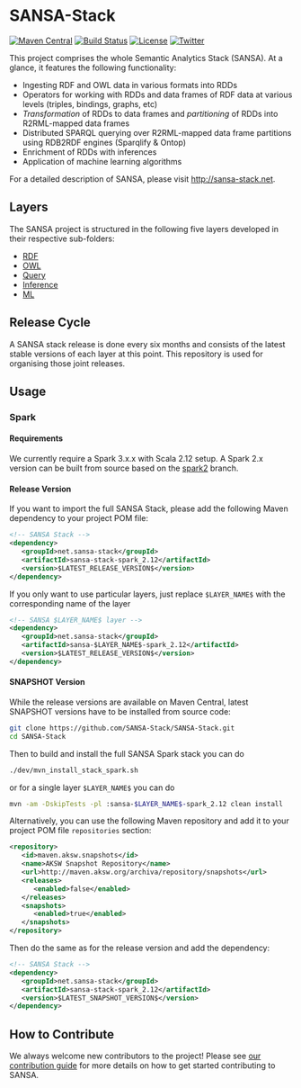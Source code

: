 # SANSA-Stack
[![Maven Central](https://maven-badges.herokuapp.com/maven-central/net.sansa-stack/sansa-parent/badge.svg)](https://maven-badges.herokuapp.com/maven-central/net.sansa-stack/sansa-parent)
[![Build Status](https://github.com/SANSA-Stack/SANSA-Stack/workflows/CI/badge.svg)](https://github.com/SANSA-Stack/SANSA-Stack/actions?query=workflow%3ACI)
[![License](https://img.shields.io/badge/License-Apache%202.0-blue.svg)](https://opensource.org/licenses/Apache-2.0)
[![Twitter](https://img.shields.io/twitter/follow/SANSA_Stack.svg?style=social)](https://twitter.com/SANSA_Stack)

This project comprises the whole Semantic Analytics Stack (SANSA). At a glance, it features the following functionality:

* Ingesting RDF and OWL data in various formats into RDDs
* Operators for working with RDDs and data frames of RDF data at various levels (triples, bindings, graphs, etc)
* *Transformation* of RDDs to data frames and *partitioning* of RDDs into R2RML-mapped data frames
* Distributed SPARQL querying over R2RML-mapped data frame partitions using RDB2RDF engines (Sparqlify & Ontop)
* Enrichment of RDDs with inferences
* Application of machine learning algorithms

For a detailed description of SANSA, please visit http://sansa-stack.net. 

## Layers
The SANSA project is structured in the following five layers developed in their respective sub-folders:

* [RDF](sansa-rdf)
* [OWL](sansa-owl)
* [Query](sansa-query)
* [Inference](sansa-inference)
* [ML](sansa-ml)

## Release Cycle
A SANSA stack release is done every six months and consists of the latest stable versions of each layer at this point. This repository is used for organising those joint releases.

## Usage

### Spark

#### Requirements

We currently require a Spark 3.x.x with Scala 2.12 setup. A Spark 2.x version can be built from source based on the [spark2](https://github.com/SANSA-Stack/SANSA-Stack/tree/spark2) branch.

#### Release Version
If you want to import the full SANSA Stack, please add the following Maven dependency to your project POM file:
```xml
<!-- SANSA Stack -->
<dependency>
   <groupId>net.sansa-stack</groupId>
   <artifactId>sansa-stack-spark_2.12</artifactId>
   <version>$LATEST_RELEASE_VERSION$</version>
</dependency>
```
If you only want to use particular layers, just replace `$LAYER_NAME$` with the corresponding name of the layer
```xml
<!-- SANSA $LAYER_NAME$ layer -->
<dependency>
   <groupId>net.sansa-stack</groupId>
   <artifactId>sansa-$LAYER_NAME$-spark_2.12</artifactId>
   <version>$LATEST_RELEASE_VERSION$</version>
</dependency>
```

#### SNAPSHOT Version
While the release versions are available on Maven Central, latest SNAPSHOT versions have to be installed from source code:
```bash
git clone https://github.com/SANSA-Stack/SANSA-Stack.git
cd SANSA-Stack
```
Then to build and install the full SANSA Spark stack you can do
```bash
./dev/mvn_install_stack_spark.sh 
```
or for a single layer `$LAYER_NAME$` you can do
```bash
mvn -am -DskipTests -pl :sansa-$LAYER_NAME$-spark_2.12 clean install 
```

Alternatively, you can use the following Maven repository and add it to your project POM file `repositories` section:
```xml
<repository>
   <id>maven.aksw.snapshots</id>
   <name>AKSW Snapshot Repository</name>
   <url>http://maven.aksw.org/archiva/repository/snapshots</url>
   <releases>
      <enabled>false</enabled>
   </releases>
   <snapshots>
      <enabled>true</enabled>
   </snapshots>
</repository>
```
Then do the same as for the release version and add the dependency:
```xml
<!-- SANSA Stack -->
<dependency>
   <groupId>net.sansa-stack</groupId>
   <artifactId>sansa-stack-spark_2.12</artifactId>
   <version>$LATEST_SNAPSHOT_VERSION$</version>
</dependency>
```

## How to Contribute
We always welcome new contributors to the project! Please see [our contribution guide](http://sansa-stack.net/contributing-to-sansa/) for more details on how to get started contributing to SANSA.
